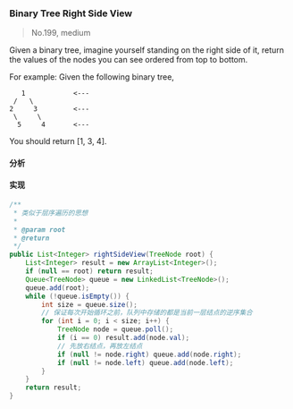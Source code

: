 ### Binary Tree Right Side View

> No.199, medium

Given a binary tree, imagine yourself standing on the right side of it, return the values of the nodes you can see ordered from top to bottom.

For example: Given the following binary tree,

```
   1            <---
 /   \
2     3         <---
 \     \
  5     4       <---
```

You should return [1, 3, 4].

#### 分析

#### 实现

```java
/**
 * 类似于层序遍历的思想
 *
 * @param root
 * @return
 */
public List<Integer> rightSideView(TreeNode root) {
    List<Integer> result = new ArrayList<Integer>();
    if (null == root) return result;
    Queue<TreeNode> queue = new LinkedList<TreeNode>();
    queue.add(root);
    while (!queue.isEmpty()) {
        int size = queue.size();
        // 保证每次开始循环之前，队列中存储的都是当前一层结点的逆序集合
        for (int i = 0; i < size; i++) {
            TreeNode node = queue.poll();
            if (i == 0) result.add(node.val);
            // 先放右结点，再放左结点
            if (null != node.right) queue.add(node.right);
            if (null != node.left) queue.add(node.left);
        }
    }
    return result;
}
```
